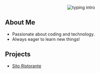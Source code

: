 <p align="center">
<img src="https://readme-typing-svg.herokuapp.com?color=8A2BE2&center=true&vCenter=true&lines=Hello+There!!!;My+name's+Mariateresa+Piacente.;I'm+a+Developer." alt="typing intro">
</p>

## About Me
- Passionate about coding and technology.
- Always eager to learn new things!

## Projects
- [Sito Ristorante](https://github.com/mariateresapiacente/SitoRistorante)
